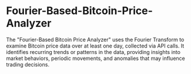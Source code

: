 # Fourier-Based-Bitcoin-Price-Analyzer
The "Fourier-Based Bitcoin Price Analyzer" uses the Fourier Transform to examine Bitcoin price data over at least one day, collected via API calls. It identifies recurring trends or patterns in the data, providing insights into market behaviors, periodic movements, and anomalies that may influence trading decisions.
